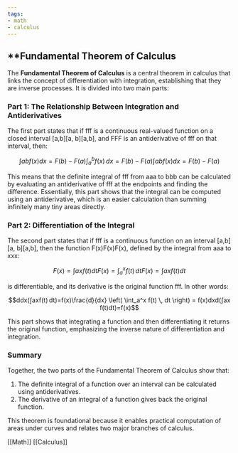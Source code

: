 ```yaml
---
tags:
- math
- calculus
---
```


## **Fundamental Theorem of Calculus

The **Fundamental Theorem of Calculus** is a central theorem in calculus that links the concept of differentiation with integration, establishing that they are inverse processes. It is divided into two main parts:

### Part 1: The Relationship Between Integration and Antiderivatives

The first part states that if fff is a continuous real-valued function on a closed interval [a,b][a, b][a,b], and FFF is an antiderivative of fff on that interval, then:

$$∫abf(x) dx=F(b)−F(a)\int_a^b f(x) \, dx = F(b) - F(a)∫ab​f(x)dx=F(b)−F(a)$$

This means that the definite integral of fff from aaa to bbb can be calculated by evaluating an antiderivative of fff at the endpoints and finding the difference. Essentially, this part shows that the integral can be computed using an antiderivative, which is an easier calculation than summing infinitely many tiny areas directly.

### Part 2: Differentiation of the Integral

The second part states that if fff is a continuous function on an interval [a,b][a, b][a,b], then the function F(x)F(x)F(x), defined by the integral from aaa to xxx:

$$F(x)=∫axf(t) dtF(x) = \int_a^x f(t) \, dtF(x)=∫ax​f(t)dt$$

is differentiable, and its derivative is the original function fff. In other words:

$$ddx(∫axf(t) dt)=f(x)\frac{d}{dx} \left( \int_a^x f(t) \, dt \right) = f(x)dxd​(∫ax​f(t)dt)=f(x)$$

This part shows that integrating a function and then differentiating it returns the original function, emphasizing the inverse nature of differentiation and integration.

### Summary

Together, the two parts of the Fundamental Theorem of Calculus show that:

1. The definite integral of a function over an interval can be calculated using antiderivatives.
2. The derivative of an integral of a function gives back the original function.

This theorem is foundational because it enables practical computation of areas under curves and relates two major branches of calculus.

[[Math]]   [[Calculus]]